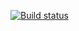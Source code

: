 [![Build status](https://ci.appveyor.com/api/projects/status/uxh6gnqxh0ucdpvw?svg=true)](https://ci.appveyor.com/project/Vladislav0306/app-mbank-ci)
